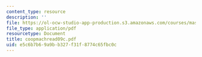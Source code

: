 ```yaml
---
content_type: resource
description: ''
file: https://ol-ocw-studio-app-production.s3.amazonaws.com/courses/mas-965-special-topics-in-media-technology-cooperative-machines-fall-2003/e5c6b7b69a9bb327f31f8774c65fbc0c_coopmachread09c.pdf
file_type: application/pdf
resourcetype: Document
title: coopmachread09c.pdf
uid: e5c6b7b6-9a9b-b327-f31f-8774c65fbc0c
---
```

